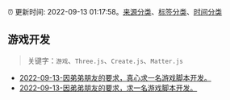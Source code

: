 :alarm_clock: 更新时间: 2022-09-13 01:17:58。[来源分类](../README.md)、[标签分类](../TAGS.md)、[时间分类](../TIMELINE.md)

## 游戏开发


> 关键字：`游戏`、`Three.js`、`Create.js`、`Matter.js`



- [2022-09-13-因弟弟朋友的要求，真心求一名游戏脚本开发。](https://www.v2ex.com/t/879587) 
- [2022-09-13-因弟弟朋友的要求，求一名游戏脚本开发。](https://www.v2ex.com/t/879580) 